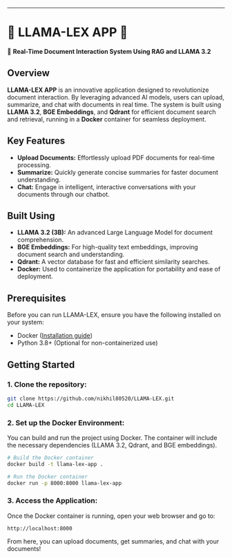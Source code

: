 ---
# 🌟 LLAMA-LEX APP 🌟  
🚀 **Real-Time Document Interaction System Using RAG and LLAMA 3.2**

## Overview
**LLAMA-LEX APP** is an innovative application designed to revolutionize document interaction. By leveraging advanced AI models, users can upload, summarize, and chat with documents in real time. The system is built using **LLAMA 3.2**, **BGE Embeddings**, and **Qdrant** for efficient document search and retrieval, running in a **Docker** container for seamless deployment.

## Key Features
- **Upload Documents:** Effortlessly upload PDF documents for real-time processing.
- **Summarize:** Quickly generate concise summaries for faster document understanding.
- **Chat:** Engage in intelligent, interactive conversations with your documents through our chatbot.

## Built Using
- **LLAMA 3.2 (3B):** An advanced Large Language Model for document comprehension.
- **BGE Embeddings:** For high-quality text embeddings, improving document search and understanding.
- **Qdrant:** A vector database for fast and efficient similarity searches.
- **Docker:** Used to containerize the application for portability and ease of deployment.

## Prerequisites

Before you can run LLAMA-LEX, ensure you have the following installed on your system:

- Docker ([Installation guide](https://docs.docker.com/get-docker/))
- Python 3.8+ (Optional for non-containerized use)
  
## Getting Started

### 1. Clone the repository:
```bash
git clone https://github.com/nikhil80520/LLAMA-LEX.git
cd LLAMA-LEX
```

### 2. Set up the Docker Environment:
You can build and run the project using Docker. The container will include the necessary dependencies (LLAMA 3.2, Qdrant, and BGE embeddings).

```bash
# Build the Docker container
docker build -t llama-lex-app .

# Run the Docker container
docker run -p 8000:8000 llama-lex-app
```

### 3. Access the Application:
Once the Docker container is running, open your web browser and go to:
```
http://localhost:8000
```

From here, you can upload documents, get summaries, and chat with your documents!
